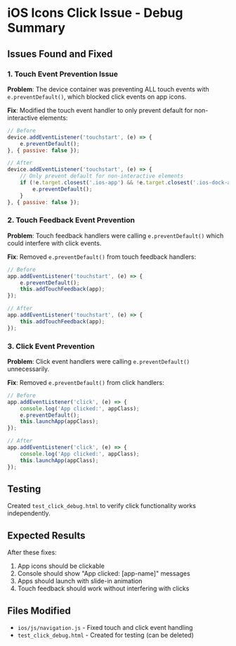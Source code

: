 # iOS Icons Click Issue - Debug Summary

## Issues Found and Fixed

### 1. Touch Event Prevention Issue
**Problem**: The device container was preventing ALL touch events with `e.preventDefault()`, which blocked click events on app icons.

**Fix**: Modified the touch event handler to only prevent default for non-interactive elements:
```javascript
// Before
device.addEventListener('touchstart', (e) => {
    e.preventDefault();
}, { passive: false });

// After  
device.addEventListener('touchstart', (e) => {
    // Only prevent default for non-interactive elements
    if (!e.target.closest('.ios-app') && !e.target.closest('.ios-dock-app') && !e.target.closest('.ios-home-indicator')) {
        e.preventDefault();
    }
}, { passive: false });
```

### 2. Touch Feedback Event Prevention
**Problem**: Touch feedback handlers were calling `e.preventDefault()` which could interfere with click events.

**Fix**: Removed `e.preventDefault()` from touch feedback handlers:
```javascript
// Before
app.addEventListener('touchstart', (e) => {
    e.preventDefault();
    this.addTouchFeedback(app);
});

// After
app.addEventListener('touchstart', (e) => {
    this.addTouchFeedback(app);
});
```

### 3. Click Event Prevention
**Problem**: Click event handlers were calling `e.preventDefault()` unnecessarily.

**Fix**: Removed `e.preventDefault()` from click handlers:
```javascript
// Before
app.addEventListener('click', (e) => {
    console.log('App clicked:', appClass);
    e.preventDefault();
    this.launchApp(appClass);
});

// After
app.addEventListener('click', (e) => {
    console.log('App clicked:', appClass);
    this.launchApp(appClass);
});
```

## Testing

Created `test_click_debug.html` to verify click functionality works independently.

## Expected Results

After these fixes:
1. App icons should be clickable
2. Console should show "App clicked: [app-name]" messages
3. Apps should launch with slide-in animation
4. Touch feedback should work without interfering with clicks

## Files Modified

- `ios/js/navigation.js` - Fixed touch and click event handling
- `test_click_debug.html` - Created for testing (can be deleted)